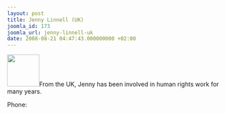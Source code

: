 ```yaml
---
layout: post
title: Jenny Linnell (UK)
joomla_id: 173
joomla_url: jenny-linnell-uk
date: 2008-08-21 04:47:43.000000000 +02:00
---
```

<img src="http://www.freegaza.org/uploads/passengers/" width="75" />From the UK, Jenny has been involved in human rights work for many years.<p><a href=""></a></p><p>Phone:</p>
